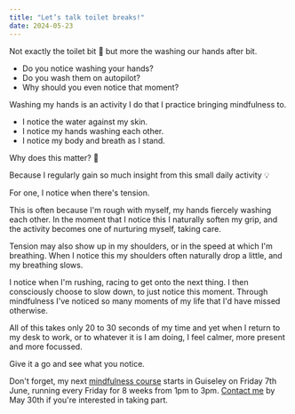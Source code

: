 ```yaml
---
title: "Let’s talk toilet breaks!"
date: 2024-05-23
---
```

Not exactly the toilet bit 🙈 but more the washing our hands after bit.

* Do you notice washing your hands?
* Do you wash them on autopilot?
* Why should you even notice that moment?

Washing my hands is an activity I do that I practice bringing mindfulness to.

* I notice the water against my skin.
* I notice my hands washing each other.
* I notice my body and breath as I stand.

Why does this matter? 🤔 

Because I regularly gain so much insight from this small daily activity 💡 

For one, I notice when there's tension.

This is often because I'm rough with myself, my hands fiercely washing each other. In the moment that I notice this I naturally soften my grip, and the activity becomes one of nurturing myself, taking care.

Tension may also show up in my shoulders, or in the speed at which I'm breathing. When I notice this my shoulders often naturally drop a little, and my breathing slows.

I notice when I'm rushing, racing to get onto the next thing. I then consciously choose to slow down, to just notice this moment. Through mindfulness I've noticed so many moments of my life that I'd have missed otherwise.

All of this takes only 20 to 30 seconds of my time and yet when I return to my desk to work, or to whatever it is I am doing, I feel calmer, more present and more focussed.

Give it a go and see what you notice.

Don't forget, my next [mindfulness course](/courses) starts in Guiseley on Friday 7th June, running every Friday for 8 weeks from 1pm to 3pm. [Contact me](/contact) by May 30th if you're interested in taking part.